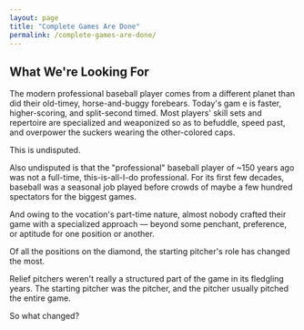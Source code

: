 ```yaml
---
layout: page
title: "Complete Games Are Done"
permalink: /complete-games-are-done/
---
```


## What We're Looking For
The modern professional baseball player comes from a different planet than did their old-timey, horse-and-buggy forebears. Today's gam  e is faster, higher-scoring, and split-second timed. Most players' skill sets and repertoire are specialized and weaponized so as to befuddle, speed past, and overpower the suckers wearing the other-colored caps.

This is undisputed.

Also undisputed is that the "professional" baseball player of ~150 years ago was not a full-time, this-is-all-I-do professional. For its first few decades, baseball was a seasonal job played before crowds of maybe a few hundred spectators for the biggest games.

And owing to the vocation's part-time nature, almost nobody crafted their game with a specialized approach — beyond some penchant, preference, or aptitude for one position or another.

Of all the positions on the diamond, the starting pitcher's role has changed the most.

Relief pitchers weren't really a structured part of the game in its fledgling years. The starting pitcher was the pitcher, and the pitcher usually pitched the entire game.

So what changed?